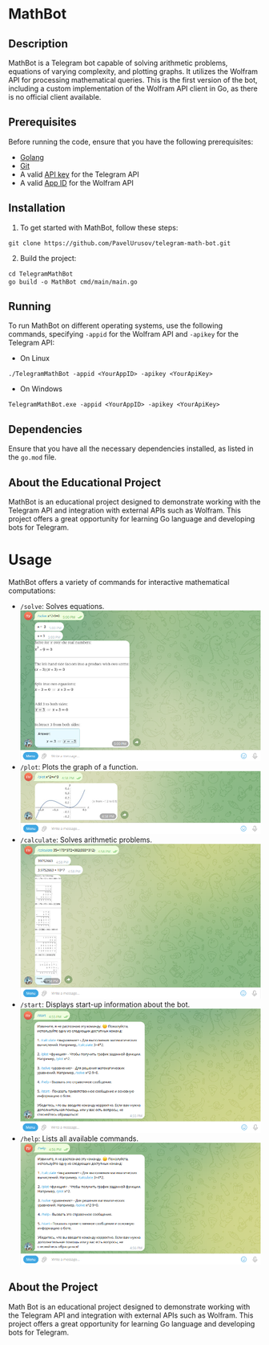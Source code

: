 # MathBot

## Description

MathBot is a Telegram bot capable of solving arithmetic problems, 
equations of varying complexity, and plotting graphs. It utilizes 
the Wolfram API for processing mathematical queries. This is the 
first version of the bot, including a custom implementation of the 
Wolfram API client in Go, as there is no official client available.

## Prerequisites
Before running the code, ensure that you have the following prerequisites:

- [Golang](https://go.dev/dl/)
- [Git](https://git-scm.com/downloads)
- A valid [API key](https://t.me/botfather) for the Telegram API
- A valid [App ID](https://developer.wolframalpha.com/) for the Wolfram API
## Installation
1. To get started with MathBot, follow these steps:
```shell
git clone https://github.com/PavelUrusov/telegram-math-bot.git
```
2. Build the project:
```shell
cd TelegramMathBot
go build -o MathBot cmd/main/main.go
```

## Running
To run MathBot on different operating systems, 
use the following commands, specifying `-appid` for
the Wolfram API and `-apikey` for the Telegram API:

- On Linux
```shell
./TelegramMathBot -appid <YourAppID> -apikey <YourApiKey>
```
- On Windows
 ```shell
TelegramMathBot.exe -appid <YourAppID> -apikey <YourApiKey>
```

## Dependencies
Ensure that you have all the necessary dependencies 
installed, as listed in the `go.mod` file.


## About the Educational Project
MathBot is an educational project designed 
to demonstrate working with the Telegram API and integration 
with external APIs such as Wolfram. This project offers a great opportunity 
for learning Go language and developing bots for Telegram.

# Usage
MathBot offers a variety of commands for interactive mathematical computations:

- `/solve`: Solves equations. ![Image](https://github.com/PavelUrusov/telegram-math-bot/blob/master/examples/solve.png)
- `/plot`: Plots the graph of a function. ![Image](https://github.com/PavelUrusov/telegram-math-bot/blob/master/examples/plot.png)
- `/calculate`: Solves arithmetic problems. ![Image](https://github.com/PavelUrusov/telegram-math-bot/blob/master/examples/calculate.png)
- `/start`: Displays start-up information about the bot. ![Image](https://github.com/PavelUrusov/telegram-math-bot/blob/master/examples/start.png)
- `/help`: Lists all available commands. ![Image](https://github.com/PavelUrusov/telegram-math-bot/blob/master/examples/help.png)

## About the  Project
Math Bot is an educational project designed
to demonstrate working with the Telegram API and integration
with external APIs such as Wolfram. This project offers a great opportunity
for learning Go language and developing bots for Telegram.
